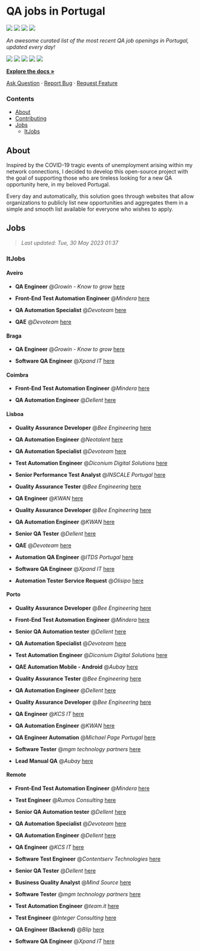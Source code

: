 QA jobs in Portugal
========================

![](https://img.shields.io/static/v1?label=%F0%9F%8C%9F&message=If%20Useful&color=BC4E99)
[![](https://img.shields.io/github/stars/sergiomartins8/qa-jobs-in-portugal)](https://github.com/sergiomartins8/qa-jobs-in-portugal/stargazers)
[![](https://img.shields.io/github/forks/sergiomartins8/qa-jobs-in-portugal)](https://github.com/sergiomartins8/qa-jobs-in-portugal/network/members)
[![](https://img.shields.io/badge/-sergiomartins8-blue?logo=Linkedin&logoColor=white)](https://www.linkedin.com/in/sergiomartins8/)

_An awesome curated list of the most recent QA job openings in Portugal, updated every day!_

[![](https://img.shields.io/github/v/release/sergiomartins8/qa-jobs-in-portugal)](https://github.com/sergiomartins8/qa-jobs-in-portugal/releases)
[![](https://github.com/sergiomartins8/qa-jobs-in-portugal/workflows/release/badge.svg)](https://github.com/sergiomartins8/qa-jobs-in-portugal/actions?query=workflow%3Arelease)
[![](https://img.shields.io/github/issues/sergiomartins8/qa-jobs-in-portugal)](https://github.com/sergiomartins8/qa-jobs-in-portugal/issues)
[![](https://img.shields.io/github/contributors/sergiomartins8/qa-jobs-in-portugal)](https://github.com/sergiomartins8/qa-jobs-in-portugal/graphs/contributors)
[![](https://img.shields.io/github/license/sergiomartins8/qa-jobs-in-portugal)](https://github.com/sergiomartins8/qa-jobs-in-portugal/blob/master/LICENSE)

**[Explore the docs »](https://github.com/sergiomartins8/qa-jobs-in-portugal/blob/master/docs/DOCUMENTATION.md)**

[Ask Question](https://github.com/sergiomartins8/qa-jobs-in-portugal/issues) 
·
[Report Bug](https://github.com/sergiomartins8/qa-jobs-in-portugal/issues)
·
[Request Feature](https://github.com/sergiomartins8/qa-jobs-in-portugal/issues)

### Contents
* [About](#about)
* [Contributing](https://github.com/sergiomartins8/qa-jobs-in-portugal/blob/master/docs/CONTRIBUTING.md)
* [Jobs](#jobs)
  * [ItJobs](#itjobs)

## About
Inspired by the COVID-19 tragic events of unemployment arising within my network connections, I decided to develop this open-source project with the goal of supporting those who are tireless looking for a new QA opportunity here, in my beloved Portugal.

Every day and automatically, this solution goes through websites that allow organizations to publicly list new opportunities and aggregates them in a simple and smooth list available for everyone who wishes to apply.

Jobs
---------

> _Last updated: Tue, 30 May 2023 01:37_

### ItJobs

#### Aveiro

- **QA Engineer** @_Growin - Know to grow_ [here](https://www.itjobs.pt/oferta/460023/qa-engineer)


- **Front-End Test Automation Engineer** @_Mindera_ [here](https://www.itjobs.pt/oferta/461752/front-end-test-automation-engineer)


- **QA Automation Specialist** @_Devoteam_ [here](https://www.itjobs.pt/oferta/459533/qa-automation-specialist)


- **QAE** @_Devoteam_ [here](https://www.itjobs.pt/oferta/459901/qae)

#### Braga

- **QA Engineer** @_Growin - Know to grow_ [here](https://www.itjobs.pt/oferta/460023/qa-engineer)


- **Software QA Engineer** @_Xpand IT_ [here](https://www.itjobs.pt/oferta/460404/software-qa-engineer)

#### Coimbra

- **Front-End Test Automation Engineer** @_Mindera_ [here](https://www.itjobs.pt/oferta/461752/front-end-test-automation-engineer)


- **QA Automation Engineer** @_Dellent_ [here](https://www.itjobs.pt/oferta/459719/qa-automation-engineer)

#### Lisboa

- **Quality Assurance Developer** @_Bee Engineering_ [here](https://www.itjobs.pt/oferta/461329/quality-assurance-developer)


- **QA Automation Engineer** @_Neotalent_ [here](https://www.itjobs.pt/oferta/460995/qa-automation-engineer)


- **QA Automation Specialist** @_Devoteam_ [here](https://www.itjobs.pt/oferta/459533/qa-automation-specialist)


- **Test Automation Engineer** @_Diconium Digital Solutions_ [here](https://www.itjobs.pt/oferta/459888/test-automation-engineer)


- **Senior Performance Test Analyst** @_INSCALE Portugal_ [here](https://www.itjobs.pt/oferta/460254/senior-performance-test-analyst)


- **Quality Assurance Tester** @_Bee Engineering_ [here](https://www.itjobs.pt/oferta/460099/quality-assurance-tester)


- **QA Engineer** @_KWAN_ [here](https://www.itjobs.pt/oferta/460849/qa-engineer)


- **Quality Assurance Developer** @_Bee Engineering_ [here](https://www.itjobs.pt/oferta/459695/quality-assurance-developer)


- **QA Automation Engineer** @_KWAN_ [here](https://www.itjobs.pt/oferta/462198/qa-automation-engineer)


- **Senior QA Tester** @_Dellent_ [here](https://www.itjobs.pt/oferta/460589/senior-qa-tester)


- **QAE** @_Devoteam_ [here](https://www.itjobs.pt/oferta/459901/qae)


- **Automation QA Engineer** @_ITDS Portugal_ [here](https://www.itjobs.pt/oferta/462052/automation-qa-engineer)


- **Software QA Engineer** @_Xpand IT_ [here](https://www.itjobs.pt/oferta/460404/software-qa-engineer)


- **Automation Tester Service Request** @_Olisipo_ [here](https://www.itjobs.pt/oferta/461049/automation-tester-service-request)

#### Porto

- **Quality Assurance Developer** @_Bee Engineering_ [here](https://www.itjobs.pt/oferta/461329/quality-assurance-developer)


- **Front-End Test Automation Engineer** @_Mindera_ [here](https://www.itjobs.pt/oferta/461752/front-end-test-automation-engineer)


- **Senior QA Automation tester** @_Dellent_ [here](https://www.itjobs.pt/oferta/462084/senior-qa-automation-tester)


- **QA Automation Specialist** @_Devoteam_ [here](https://www.itjobs.pt/oferta/459533/qa-automation-specialist)


- **Test Automation Engineer** @_Diconium Digital Solutions_ [here](https://www.itjobs.pt/oferta/459888/test-automation-engineer)


- **QAE Automation Mobile - Android** @_Aubay_ [here](https://www.itjobs.pt/oferta/459772/qae-automation-mobile-android)


- **Quality Assurance Tester** @_Bee Engineering_ [here](https://www.itjobs.pt/oferta/460099/quality-assurance-tester)


- **QA Automation Engineer** @_Dellent_ [here](https://www.itjobs.pt/oferta/459719/qa-automation-engineer)


- **Quality Assurance Developer** @_Bee Engineering_ [here](https://www.itjobs.pt/oferta/459695/quality-assurance-developer)


- **QA Engineer** @_KCS IT_ [here](https://www.itjobs.pt/oferta/461369/qa-engineer)


- **QA Automation Engineer** @_KWAN_ [here](https://www.itjobs.pt/oferta/462198/qa-automation-engineer)


- **QA Engineer Automation** @_Michael Page Portugal_ [here](https://www.itjobs.pt/oferta/461867/qa-engineer-automation)


- **Software Tester** @_mgm technology partners_ [here](https://www.itjobs.pt/oferta/461963/software-tester)


- **Lead Manual QA** @_Aubay_ [here](https://www.itjobs.pt/oferta/459763/lead-manual-qa)

#### Remote

- **Front-End Test Automation Engineer** @_Mindera_ [here](https://www.itjobs.pt/oferta/461752/front-end-test-automation-engineer)


- **Test Engineer** @_Rumos Consulting_ [here](https://www.itjobs.pt/oferta/459978/test-engineer)


- **Senior QA Automation tester** @_Dellent_ [here](https://www.itjobs.pt/oferta/462084/senior-qa-automation-tester)


- **QA Automation Specialist** @_Devoteam_ [here](https://www.itjobs.pt/oferta/459533/qa-automation-specialist)


- **QA Automation Engineer** @_Dellent_ [here](https://www.itjobs.pt/oferta/459719/qa-automation-engineer)


- **QA Engineer** @_KCS IT_ [here](https://www.itjobs.pt/oferta/461369/qa-engineer)


- **Software Test Engineer** @_Contentserv Technologies_ [here](https://www.itjobs.pt/oferta/461513/software-test-engineer)


- **Senior QA Tester** @_Dellent_ [here](https://www.itjobs.pt/oferta/460589/senior-qa-tester)


- **Business Quality Analyst** @_Mind Source_ [here](https://www.itjobs.pt/oferta/461766/business-quality-analyst)


- **Software Tester** @_mgm technology partners_ [here](https://www.itjobs.pt/oferta/461963/software-tester)


- **Test Automation Engineer** @_team.it_ [here](https://www.itjobs.pt/oferta/460211/team-test-automation-engineer)


- **Test Engineer** @_Integer Consulting_ [here](https://www.itjobs.pt/oferta/460772/test-engineer)


- **QA Engineer (Backend)** @_Blip_ [here](https://www.itjobs.pt/oferta/462380/qa-engineer-backend)


- **Software QA Engineer** @_Xpand IT_ [here](https://www.itjobs.pt/oferta/460404/software-qa-engineer)

